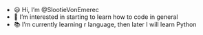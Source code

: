 - 😃 Hi, I’m @SlootieVonEmerec
- 👀 I’m interested in starting to learn how to code in general
- 📚 I’m currently learning r language, then later I will learn Python

<!---
SlootieVonEmerec/SlootieVonEmerec is a ✨ special ✨ repository because its `README.md` (this file) appears on your GitHub profile.
You can click the Preview link to take a look at your changes.
--->
